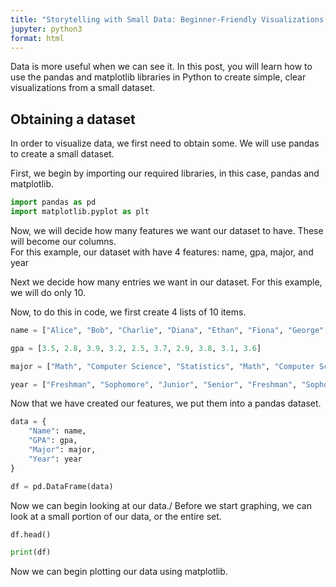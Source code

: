 ```yaml
---
title: "Storytelling with Small Data: Beginner-Friendly Visualizations in Python"
jupyter: python3
format: html
---
```

Data is more useful when we can see it. In this post, you will learn how to use the pandas and matplotlib libraries in Python to create simple, clear visualizations from a small dataset.

## Obtaining a dataset
In order to visualize data, we first need to obtain some. We will use pandas to create a small dataset. 

First, we begin by importing our required libraries, in this case, pandas and matplotlib.
```py
import pandas as pd
import matplotlib.pyplot as plt
```
Now, we will decide how many features we want our dataset to have. These will become our columns.\
For this example, our dataset with have 4 features: name, gpa, major, and year

Next we decide how many entries we want in our dataset. For this example, we will do only 10.

Now, to do this in code, we first create 4 lists of 10 items.
```py
name = ["Alice", "Bob", "Charlie", "Diana", "Ethan", "Fiona", "George", "Hannah", "Isaac", "Julia"]

gpa = [3.5, 2.8, 3.9, 3.2, 2.5, 3.7, 2.9, 3.8, 3.1, 3.6]  

major = ["Math", "Computer Science", "Statistics", "Math", "Computer Science", "Statistics", "Math", "Computer Science", "Statistics", "Math"]

year = ["Freshman", "Sophomore", "Junior", "Senior", "Freshman", "Sophomore", "Junior", "Senior", "Freshman", "Sophomore"]
```
Now that we have created our features, we put them into a pandas dataset.

```py
data = {
    "Name": name,
    "GPA": gpa,
    "Major": major,
    "Year": year
}

df = pd.DataFrame(data)
```
Now we can begin looking at our data./
Before we start graphing, we can look at a small portion of our data, or the entire set.
```py
df.head()
```

```py
print(df)
```

Now we can begin plotting our data using matplotlib.
```py

```
